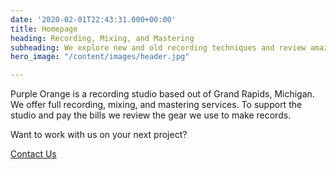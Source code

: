 ```yaml
---
date: '2020-02-01T22:43:31.000+00:00'
title: Homepage
heading: Recording, Mixing, and Mastering
subheading: We explore new and old recording techniques and review amazing audio gear
hero_image: "/content/images/header.jpg"

---
```

<!-- #Who We Are -->
Purple Orange is a recording studio based out of Grand Rapids, Michigan. We offer full recording, mixing, and mastering services. To support the studio and pay the bills we review the gear we use to make records.

Want to work with us on your next project?

[Contact Us](/about-us)